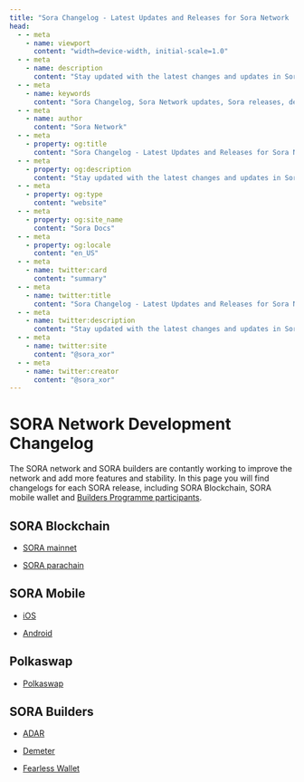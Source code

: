```yaml
---
title: "Sora Changelog - Latest Updates and Releases for Sora Network | Sora Docs"
head:
  - - meta
    - name: viewport
      content: "width=device-width, initial-scale=1.0"
  - - meta
    - name: description
      content: "Stay updated with the latest changes and updates in Sora Network. Explore the Sora Changelog for a comprehensive list of releases, improvements, and new features implemented in Sora's decentralized economic system."
  - - meta
    - name: keywords
      content: "Sora Changelog, Sora Network updates, Sora releases, decentralized economic system, new features, improvements"
  - - meta
    - name: author
      content: "Sora Network"
  - - meta
    - property: og:title
      content: "Sora Changelog - Latest Updates and Releases for Sora Network | Sora Docs"
  - - meta
    - property: og:description
      content: "Stay updated with the latest changes and updates in Sora Network. Explore the Sora Changelog for a comprehensive list of releases, improvements, and new features implemented in Sora's decentralized economic system."
  - - meta
    - property: og:type
      content: "website"
  - - meta
    - property: og:site_name
      content: "Sora Docs"
  - - meta
    - property: og:locale
      content: "en_US"
  - - meta
    - name: twitter:card
      content: "summary"
  - - meta
    - name: twitter:title
      content: "Sora Changelog - Latest Updates and Releases for Sora Network | Sora Docs"
  - - meta
    - name: twitter:description
      content: "Stay updated with the latest changes and updates in Sora Network. Explore the Sora Changelog for a comprehensive list of releases, improvements, and new features implemented in Sora's decentralized economic system."
  - - meta
    - name: twitter:site
      content: "@sora_xor"
  - - meta
    - name: twitter:creator
      content: "@sora_xor"
---
```


# SORA Network Development Changelog

The SORA network and SORA builders are contantly working to improve
the network and add more features and stability. In this page you will
find changelogs for each SORA release, including SORA Blockchain, SORA
mobile wallet and [Builders Programme
participants](sora-builders.md).

## SORA Blockchain

- [SORA mainnet](https://github.com/sora-xor/sora2-network/releases)

- [SORA parachain](https://github.com/sora-xor/sora2-parachain/releases)

## SORA Mobile

- [iOS](changelog.md)

- [Android](changelog.md)

## Polkaswap

- [Polkaswap](https://github.com/sora-xor/polkaswap-exchange-web/releases)

## SORA Builders

- [ADAR](changelog.md)

- [Demeter](changelog.md)

- [Fearless Wallet](changelog.md)
